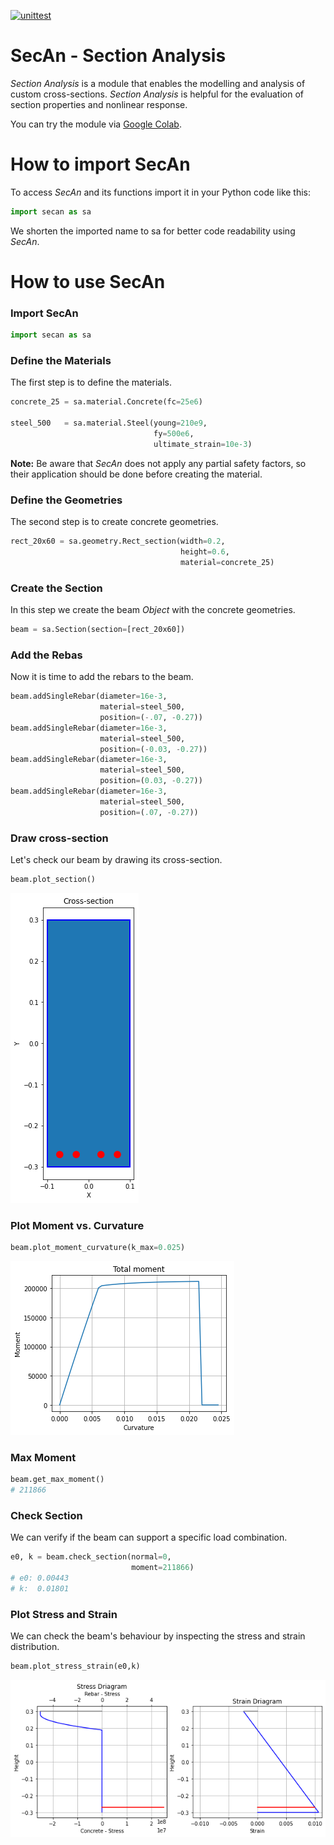 [![unittest](https://github.com/mbonatte/secan/actions/workflows/python-app.yml/badge.svg?branch=main)](https://github.com/mbonatte/secan/actions/workflows/python-app.yml)

# SecAn - Section Analysis
<i>Section Analysis</i> is a module that enables the modelling and analysis of custom cross-sections. <i>Section Analysis</i> is helpful for the evaluation of section properties and nonlinear response.

You can try the module via <a href="https://colab.research.google.com/drive/1rYkoyhi-yrTdOGnE0fBuhZJfMV5kUh9-?usp=sharing">Google Colab</a>.

# How to import SecAn

To access <i>SecAn</i> and its functions import it in your Python code like this:

```python
import secan as sa
```

We shorten the imported name to sa for better code readability using <i>SecAn</i>.

# How to use SecAn

<h3> Import SecAn </h3>

```python
import secan as sa
```

<h3> Define the Materials </h3>

The first step is to define the materials.

```python
concrete_25 = sa.material.Concrete(fc=25e6)

steel_500   = sa.material.Steel(young=210e9,
                                fy=500e6,
                                ultimate_strain=10e-3)
```

<b>Note:</b> Be aware that <i>SecAn</i> does not apply any partial safety factors, so their application should be done before creating the material.

<h3> Define the Geometries </h3>

The second step is to create concrete geometries.

```python
rect_20x60 = sa.geometry.Rect_section(width=0.2,
                                      height=0.6,
                                      material=concrete_25)
```

<h3> Create the Section </h3>

In this step we create the beam <i>Object</i> with the concrete geometries.

```python
beam = sa.Section(section=[rect_20x60])
```

<h3> Add the Rebas </h3>

Now it is time to add the rebars to the beam.

```python
beam.addSingleRebar(diameter=16e-3,
                    material=steel_500,
                    position=(-.07, -0.27))
beam.addSingleRebar(diameter=16e-3,
                    material=steel_500,
                    position=(-0.03, -0.27))
beam.addSingleRebar(diameter=16e-3,
                    material=steel_500,
                    position=(0.03, -0.27))
beam.addSingleRebar(diameter=16e-3,
                    material=steel_500,
                    position=(.07, -0.27))
```

<h3> Draw cross-section </h3>

Let's check our beam by drawing its cross-section.

```python
beam.plot_section()
```

<img src="/Figures/cross-section.png">

<h3> Plot Moment vs. Curvature </h3>

```python
beam.plot_moment_curvature(k_max=0.025)
```

<img src="/Figures/moment_curvature.png">

<h3> Max Moment </h3>

```python
beam.get_max_moment()
# 211866
```

<h3> Check Section </h3>

We can verify if the beam can support a specific load combination.

```python
e0, k = beam.check_section(normal=0,
                           moment=211866)
# e0: 0.00443
# k:  0.01801
```

<h3> Plot Stress and Strain </h3>

We can check the beam's behaviour by inspecting the stress and strain distribution.

```python
beam.plot_stress_strain(e0,k)
```

<img src="/Figures/stress_strain.png">
